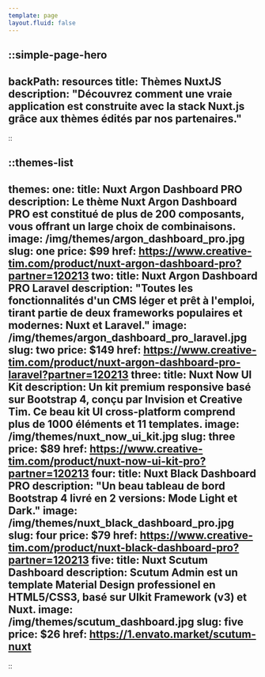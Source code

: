 ```yaml
---
template: page
layout.fluid: false
---
```

::simple-page-hero
---
backPath: resources
title: Thèmes NuxtJS
description: "Découvrez comment une vraie application est construite avec la stack Nuxt.js grâce aux thèmes édités par nos partenaires."
---
::

::themes-list
---
themes:
  one:
    title: Nuxt Argon Dashboard PRO
    description: Le thème Nuxt Argon Dashboard PRO est constitué de plus de 200 composants, vous offrant un large choix de combinaisons.
    image: /img/themes/argon_dashboard_pro.jpg
    slug: one
    price: $99
    href: https://www.creative-tim.com/product/nuxt-argon-dashboard-pro?partner=120213
  two:
    title: Nuxt Argon Dashboard PRO Laravel
    description: "Toutes les fonctionnalités d'un CMS léger et prêt à l'emploi, tirant partie de deux frameworks populaires et modernes: Nuxt et Laravel."
    image: /img/themes/argon_dashboard_pro_laravel.jpg
    slug: two
    price: $149
    href: https://www.creative-tim.com/product/nuxt-argon-dashboard-pro-laravel?partner=120213
  three:
    title: Nuxt Now UI Kit
    description: Un kit premium responsive basé sur Bootstrap 4, conçu par Invision et Creative Tim. Ce beau kit UI cross-platform comprend plus de 1000 éléments et 11 templates.
    image: /img/themes/nuxt_now_ui_kit.jpg
    slug: three
    price: $89
    href: https://www.creative-tim.com/product/nuxt-now-ui-kit-pro?partner=120213
  four:
    title: Nuxt Black Dashboard PRO
    description: "Un beau tableau de bord Bootstrap 4 livré en 2 versions: Mode Light et Dark."
    image: /img/themes/nuxt_black_dashboard_pro.jpg
    slug: four
    price: $79
    href: https://www.creative-tim.com/product/nuxt-black-dashboard-pro?partner=120213
  five:
    title: Nuxt Scutum Dashboard
    description: Scutum Admin est un template Material Design professionel en HTML5/CSS3, basé sur UIkit Framework (v3) et Nuxt.
    image: /img/themes/scutum_dashboard.jpg
    slug: five
    price: $26
    href: https://1.envato.market/scutum-nuxt
---
::
